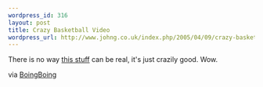 ```yaml
--- 
wordpress_id: 316
layout: post
title: Crazy Basketball Video
wordpress_url: http://www.johng.co.uk/index.php/2005/04/09/crazy-basketball-video/
---
```

There is no way <a href="http://movies.collegehumor.com/media/movies/b-ball-e-mail.mov">this stuff</a> can be real, it's just crazily good. Wow.

via <a href="http://www.boingboing.net/2005/04/09/video_of_jawdropping.html">BoingBoing</a>
